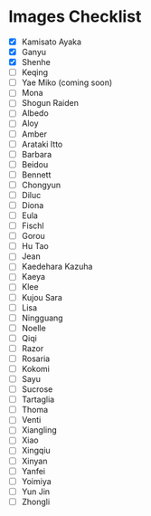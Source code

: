 # Images Checklist

- [x] Kamisato Ayaka
- [x] Ganyu
- [x] Shenhe
- [ ] Keqing
- [ ] Yae Miko (coming soon)
- [ ] Mona
- [ ] Shogun Raiden
- [ ] Albedo
- [ ] Aloy
- [ ] Amber
- [ ] Arataki Itto
- [ ] Barbara
- [ ] Beidou
- [ ] Bennett
- [ ] Chongyun
- [ ] Diluc
- [ ] Diona
- [ ] Eula
- [ ] Fischl
- [ ] Gorou
- [ ] Hu Tao
- [ ] Jean
- [ ] Kaedehara Kazuha
- [ ] Kaeya
- [ ] Klee
- [ ] Kujou Sara
- [ ] Lisa
- [ ] Ningguang
- [ ] Noelle
- [ ] Qiqi
- [ ] Razor
- [ ] Rosaria
- [ ] Kokomi
- [ ] Sayu
- [ ] Sucrose
- [ ] Tartaglia
- [ ] Thoma
- [ ] Venti
- [ ] Xiangling
- [ ] Xiao
- [ ] Xingqiu
- [ ] Xinyan
- [ ] Yanfei
- [ ] Yoimiya
- [ ] Yun Jin
- [ ] Zhongli
